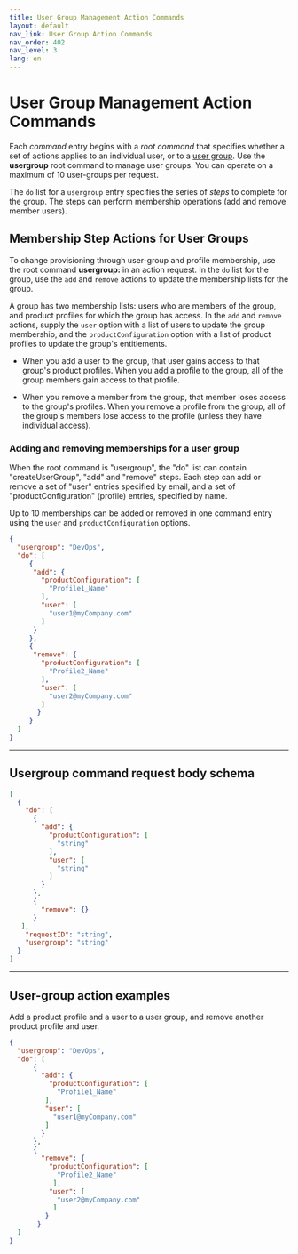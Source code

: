 ```yaml
---
title: User Group Management Action Commands
layout: default
nav_link: User Group Action Commands
nav_order: 402
nav_level: 3
lang: en
---
```


# User Group Management Action Commands

Each _command_ entry begins with a _root command_ that specifies whether a set of actions applies to an individual user, 
or to a [user group](glossary.md#usergroup). Use the __usergroup__ root command to manage user groups. You can operate on a maximum of 10 user-groups per request.

The `do` list for a `usergroup` entry specifies the series of _steps_ to complete for the group. The steps can perform membership operations (add and remove member users).

## <a name="groupStepActions" class="api-ref-subtitle">Membership Step Actions for User Groups</a>

To change provisioning through user-group and profile membership, use the root command  __usergroup:__ in an action request.
In the `do` list for the group, use the `add` and `remove` actions to update the membership lists for the group.

A group has two membership lists: users who are members of the group, and product profiles for which the group has access. In the `add` and `remove` actions, supply the `user` option with a list of users to update the group membership, and the `productConfiguration` option with a list of product profiles to update the group's entitlements.

* When you add a user to the group, that user gains access to that group's product profiles.
When you add a profile to the group, all of the group members gain access to that profile.

* When you remove a member from the group, that member loses access to the group's profiles.
When you remove a profile from the group, all of the group's members lose access to the profile (unless they have individual access).

### Adding and removing memberships for a user group

When the root command is "usergroup", the "do" list can contain "createUserGroup", "add" and "remove" steps. Each step can add or remove a set of  "user" entries specified by email, and a set of "productConfiguration" (profile) entries, specified by name.

Up to 10 memberships can be added or removed in one command entry using the `user` and `productConfiguration` options.

```json
{
  "usergroup": "DevOps",
  "do": [
     {
      "add": {
        "productConfiguration": [
          "Profile1_Name"
        ],
        "user": [
          "user1@myCompany.com"
        ]
      }
     },
     {
      "remove": {
        "productConfiguration": [
          "Profile2_Name"
        ],
        "user": [
          "user2@myCompany.com"
        ]
       }
     }
  ]
}
```
<hr class="api-ref-rule">

## <a name="groupExamples" class="api-ref-subtitle">Usergroup command request body schema</a>

```json
[
  {
    "do": [
      {
        "add": {
          "productConfiguration": [
            "string"
          ],
          "user": [
            "string"
          ]
        }
      },
      {
        "remove": {}
      }
   ],
    "requestID": "string",
    "usergroup": "string"
  }
]
```
<hr class="api-ref-rule">

## User-group action examples

Add a product profile and a user to a user group, and remove another product profile and user.

```json
{
  "usergroup": "DevOps",
  "do": [
      {
        "add": {
          "productConfiguration": [
            "Profile1_Name"
         ],
         "user": [
           "user1@myCompany.com"
         ]
        } 
      },
      {
        "remove": {
          "productConfiguration": [
            "Profile2_Name"
           ],
          "user": [
            "user2@myCompany.com"
           ]
         }
       }
  ]
}
```


